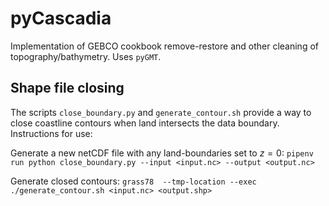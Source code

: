 # pyCascadia
Implementation of GEBCO cookbook remove-restore and other cleaning of topography/bathymetry. Uses `pyGMT`.

## Shape file closing

The scripts `close_boundary.py` and `generate_contour.sh` provide a way to close coastline contours when land intersects the data boundary. Instructions for use:

Generate a new netCDF file with any land-boundaries set to $z=0$:
`pipenv run python close_boundary.py --input <input.nc> --output <output.nc>`

Generate closed contours:
`grass78  --tmp-location --exec ./generate_contour.sh <input.nc> <output.shp>`
